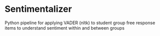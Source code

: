 # Sentimentalizer
Python pipeline for applying VADER (nltk) to student group free response items to understand sentiment within and between groups
